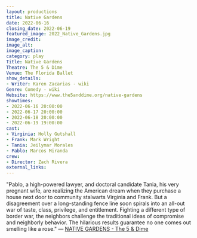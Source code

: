 ```yaml
---
layout: productions
title: Native Gardens
date: 2022-06-16
closing_date: 2022-06-19
featured_image: 2022_Native_Gardens.jpg
image_credit:
image_alt:
image_caption:
category: play
Title: Native Gardens
Theatre: The 5 & Dime
Venue: The Florida Ballet
show_details:
- Writer: Karen Zacarias - wiki
Genre: Comedy - wiki
Website: https://www.the5anddime.org/native-gardens
showtimes:
- 2022-06-16 20:00:00
- 2022-06-17 20:00:00
- 2022-06-18 20:00:00
- 2022-06-19 19:00:00
cast:
- Virginia: Holly Gutshall
- Frank: Mark Wright
- Tania: Jeilymar Morales
- Pablo: Marcos Miranda
crew:
- Director: Zach Rivera
external_links:
---
```

"Pablo, a high-powered lawyer, and doctoral candidate Tania, his very pregnant wife, are realizing the American dream when they purchase a house next door to community stalwarts Virginia and Frank. But a disagreement over a long-standing fence line soon spirals into an all-out war of taste, class, privilege, and entitlement. Fighting a different type of border war, the neighbors challenge the traditional ideas of compromise and neighborly behavior. The hilarious results guarantee no one comes out smelling like a rose." — [NATIVE GARDENS - The 5 & Dime](https://www.the5anddime.org/native-gardens)
